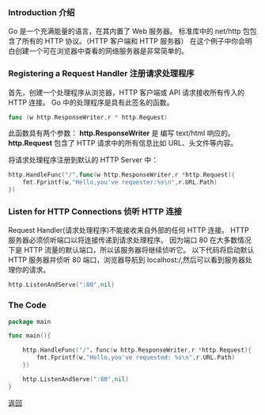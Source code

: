 ### Introduction 介绍

Go 是一个充满能量的语言，在其内置了 Web 服务器。
标准库中的 net/http 包包含了所有的 HTTP 协议。（HTTP 客户端和 HTTP 服务器）
在这个例子中你会明白创建一个可在浏览器中查看的网络服务器是非常简单的。

### Registering a Request Handler 注册请求处理程序

首先，创建一个处理程序从浏览器，HTTP 客户端或 API 请求接收所有传入的 HTTP 连接。
Go 中的处理程序是具有此签名的函数。

```go
func (w http.ResponseWriter,r * http.Request)
```

此函数具有两个参数：
<b>http.ResponseWriter</b> 是 编写 text/html 响应的。
<b>http.Request</b> 包含了 HTTP 请求中的所有信息比如 URL、头文件等内容。

将请求处理程序注册到默认的 HTTP Server 中：

```go
http.HandleFunc("/",func(w http.ResponseWriter,r *http.Request){
    fmt.Fprintf(w,"Hello,you've requester:%s\n",r.URL.Path)
})
```

### Listen for HTTP Connections 侦听 HTTP 连接

Request Handler(请求处理程序)不能接收来自外部的任何 HTTP 连接。
HTTP 服务器必须侦听端口以将连接传递到请求处理程序。
因为端口 80 在大多数情况下是 HTTP 流量的默认端口，所以该服务器将继续侦听它。
以下代码将启动默认 HTTP 服务器并侦听 80 端口，浏览器导航到 localhost:/,然后可以看到服务器处理你的请求。

```go
http.ListenAndServe(":80",nil)
```

### The Code

```go
package main

func main(){

    http.HandleFunc("/"，func(w http.ResponseWriter,r *http.Request){
        fmt.Fprintf(w,"Hello,you've requested: %s\n",r.URL.Path)
    })

    http.ListenAndServe(":80",nil)
}
```

[返回](../README.md)

